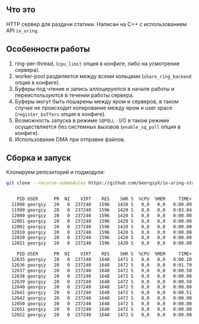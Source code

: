 ## Что это 
HTTP сервер для раздачи статики. Написан на C++ с использованием API `io_uring`.

## Особенности работы

1. ring-per-thread, (`cpu_limit` опция в конфиге, либо на усмотрение сервера).
1. worker-pool разделяется между всеми кольцами (`share_ring_backend` опция в конфиге).
2. Буферы под чтение и запись аллоцируются в начале работы и переиспользуются в течении работы сервера. 
2. Буферы могут быть пошарены между яром и серверов, в таком случае не происходит копирование между яром и user space (`register_buffers` опция в конфиге).
3. Возможность запуска в режиме `SQPOLL` . I/O в таком режиме осуществляется без системных вызовов (`enable_sq_poll` опция в конфиге).
3. Использование DMA при отправке файлов.
## Сборка и запуск

Клонируем репозиторий и подмодули:

```bash
git clone --recurse-submodules https://github.com/GeorgiyX/io-uring-static-server.git
```


```bash

    PID USER      PR  NI    VIRT    RES    SHR S  %CPU  %MEM     TIME+ COMMAND                                                                                  
  11998 georgiy   20   0  237240   1596   1420 S   0,0   0,0   0:00.09 io-uring-static                                                                          
  11999 georgiy   20   0  237240   1596   1420 S   0,0   0,0   0:03.84 iou-sqp-11998                                                                            
  12000 georgiy   20   0  237240   1596   1420 S   0,0   0,0   0:00.00 io-uring-static                                                                          
  12001 georgiy   20   0  237240   1596   1420 S   0,0   0,0   0:00.00 io-uring-static                                                                          
  12002 georgiy   20   0  237240   1596   1420 S   0,0   0,0   0:00.00 io-uring-static                                                                          
  12019 georgiy   20   0  237240   1596   1420 S   0,0   0,0   0:00.00 iou-wrk-11999                                                                            
  12020 georgiy   20   0  237240   1596   1420 S   0,0   0,0   0:00.00 iou-wrk-11999                                                                            
  12021 georgiy   20   0  237240   1596   1420 S   0,0   0,0   0:00.00 iou-wrk-11999
```

```bash
    PID USER      PR  NI    VIRT    RES    SHR S  %CPU  %MEM     TIME+ COMMAND                                                                                  
  12635 georgiy   20   0  237240   1648   1472 S   0,0   0,0   0:00.10 io-uring-static                                                                          
  12636 georgiy   20   0  237240   1648   1472 S   0,0   0,0   0:01.79 iou-sqp-12635                                                                            
  12637 georgiy   20   0  237240   1648   1472 S   0,0   0,0   0:00.50 iou-sqp-12635                                                                            
  12638 georgiy   20   0  237240   1648   1472 S   0,0   0,0   0:00.00 io-uring-static                                                                          
  12639 georgiy   20   0  237240   1648   1472 S   0,0   0,0   0:00.50 iou-sqp-12635                                                                            
  12640 georgiy   20   0  237240   1648   1472 S   0,0   0,0   0:00.00 io-uring-static                                                                          
  12641 georgiy   20   0  237240   1648   1472 S   0,0   0,0   0:00.51 iou-sqp-12635                                                                            
  12642 georgiy   20   0  237240   1648   1472 S   0,0   0,0   0:00.00 io-uring-static                                                                          
  12650 georgiy   20   0  237240   1648   1472 S   0,0   0,0   0:00.00 iou-wrk-12641                                                                            
  12651 georgiy   20   0  237240   1648   1472 S   0,0   0,0   0:00.00 iou-wrk-12639                                                                            
  12652 georgiy   20   0  237240   1648   1472 S   0,0   0,0   0:00.00 iou-wrk-12637
```

